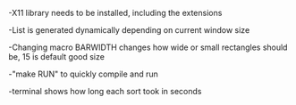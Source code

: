 -X11 library needs to be installed, including the extensions

-List is generated dynamically depending on current window size

-Changing macro BARWIDTH changes how wide or small rectangles should be, 15 is default good size

-"make RUN" to quickly compile and run

-terminal shows how long each sort took in seconds
